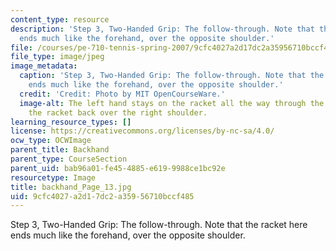 ```yaml
---
content_type: resource
description: 'Step 3, Two-Handed Grip: The follow-through. Note that the racket here
  ends much like the forehand, over the opposite shoulder.'
file: /courses/pe-710-tennis-spring-2007/9cfc4027a2d17dc2a35956710bccf485_backhand_Page_13.jpg
file_type: image/jpeg
image_metadata:
  caption: 'Step 3, Two-Handed Grip: The follow-through. Note that the racket here
    ends much like the forehand, over the opposite shoulder.'
  credit: 'Credit: Photo by MIT OpenCourseWare.'
  image-alt: The left hand stays on the racket all the way through the stroke, pulling
    the racket back over the right shoulder.
learning_resource_types: []
license: https://creativecommons.org/licenses/by-nc-sa/4.0/
ocw_type: OCWImage
parent_title: Backhand
parent_type: CourseSection
parent_uid: bab96a01-fe45-4885-e619-9988ce1bc92e
resourcetype: Image
title: backhand_Page_13.jpg
uid: 9cfc4027-a2d1-7dc2-a359-56710bccf485
---
```

Step 3, Two-Handed Grip: The follow-through. Note that the racket here ends much like the forehand, over the opposite shoulder.